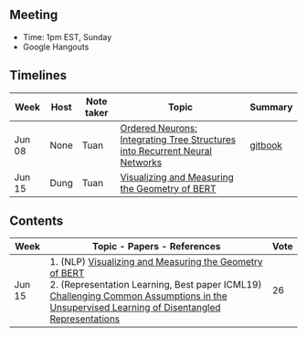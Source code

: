 ## Meeting
- Time: 1pm EST, Sunday
- Google Hangouts 

## Timelines

| Week  | Host | Note taker|Topic|Summary |
| ------------- | ------------- | ------| --------| -------|
| Jun 08 | None | Tuan |[Ordered Neurons: Integrating Tree Structures into Recurrent Neural Networks](https://arxiv.org/abs/1810.09536)|[gitbook](https://app.gitbook.com/invite/colearning?invite=-Lh9mS1_zDBdm5slgjyi)|
| Jun 15 | Dung | Tuan |[Visualizing and Measuring the Geometry of BERT](https://arxiv.org/abs/1906.02715?fbclid=IwAR1LbznUf25m24JNf1VQoF1SVWhbEMG7zqGvVHHGbXOeMBYTwohgTygcUOM)||

## Contents

| Week  | Topic - Papers - References | Vote |
| ------------- | ------------- | --------|
| Jun 15 | 1. (NLP) [Visualizing and Measuring the Geometry of BERT](https://arxiv.org/abs/1906.02715?fbclid=IwAR1LbznUf25m24JNf1VQoF1SVWhbEMG7zqGvVHHGbXOeMBYTwohgTygcUOM) <br /> 2. (Representation Learning, Best paper ICML19) [Challenging Common Assumptions in the Unsupervised Learning of Disentangled Representations](https://arxiv.org/abs/1811.12359) |26|

